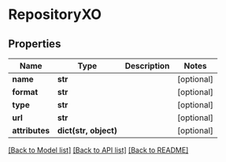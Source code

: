 # RepositoryXO

## Properties

| Name           | Type                  | Description | Notes      |
| -------------- | --------------------- | ----------- | ---------- |
| **name**       | **str**               |             | [optional] |
| **format**     | **str**               |             | [optional] |
| **type**       | **str**               |             | [optional] |
| **url**        | **str**               |             | [optional] |
| **attributes** | **dict(str, object)** |             | [optional] |

[[Back to Model list]](../README.md#documentation-for-models) [[Back to API list]](../README.md#documentation-for-api-endpoints) [[Back to README]](../README.md)
